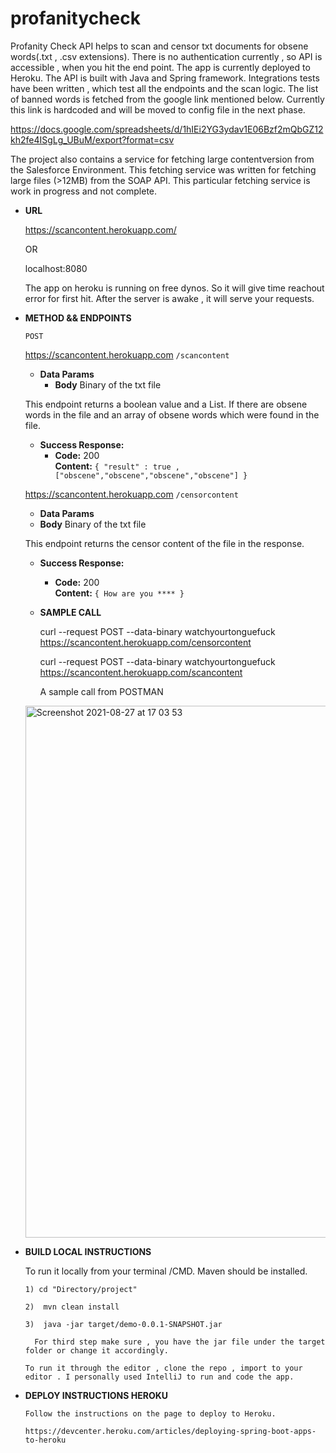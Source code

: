 # profanitycheck

Profanity Check API helps to scan and censor txt documents for obsene words(.txt , .csv extensions). There is no authentication currently , so API is accessible , when you hit the end point. The app is currently deployed to Heroku. The API is built with Java and Spring framework. Integrations tests have been written , which test all the endpoints and the scan logic. The list of banned words is fetched from the google link mentioned below. Currently this link is hardcoded and will be moved to config file in the next phase.

https://docs.google.com/spreadsheets/d/1hIEi2YG3ydav1E06Bzf2mQbGZ12kh2fe4ISgLg_UBuM/export?format=csv

The project also contains a service for fetching large contentversion from the Salesforce Environment. This fetching service was written for fetching large files (>12MB) from the SOAP API. This particular fetching service is work in progress and not complete.

* **URL**

  https://scancontent.herokuapp.com/

  OR

  localhost:8080

  The app on heroku is running on free dynos. So it will give time reachout error for first hit. After the server is awake , it will serve your requests.

* **METHOD && ENDPOINTS**

  `POST`

  https://scancontent.herokuapp.com `/scancontent`
  * **Data Params**
    * **Body** Binary of the txt file
  
  
  This endpoint returns a boolean value and a List. If there are obsene words in the file and an array of obsene words which were found in the file.
  
  * **Success Response:**
    * **Code:** 200 <br />
    **Content:** `{ "result" : true , ["obscene","obscene","obscene","obscene"] }`

  https://scancontent.herokuapp.com `/censorcontent`
    * **Data Params**
    * **Body** Binary of the txt file

    This endpoint returns the censor content of the file in the response.
 
    * **Success Response:**
      * **Code:** 200 <br />
      **Content:** `{ How are you **** }`

  * **SAMPLE CALL**
  
    curl --request POST --data-binary watchyourtonguefuck  https://scancontent.herokuapp.com/censorcontent
    
    curl --request POST --data-binary watchyourtonguefuck  https://scancontent.herokuapp.com/scancontent
    
    A sample call from POSTMAN
    
   <img width="851" alt="Screenshot 2021-08-27 at 17 03 53" src="https://user-images.githubusercontent.com/1822240/131172774-a19b477c-f188-4d94-bdac-5eb176dfe6c3.png">



* **BUILD LOCAL INSTRUCTIONS**
    
    To run it locally from your terminal /CMD. Maven should be installed.

      1) cd "Directory/project"
  
      2)  mvn clean install
  
      3)  java -jar target/demo-0.0.1-SNAPSHOT.jar
  
        For third step make sure , you have the jar file under the target folder or change it accordingly.
  
      To run it through the editor , clone the repo , import to your editor . I personally used IntelliJ to run and code the app. 
  
* **DEPLOY INSTRUCTIONS HEROKU**
  
      Follow the instructions on the page to deploy to Heroku.
      
      https://devcenter.heroku.com/articles/deploying-spring-boot-apps-to-heroku
  
  
  
 

 


